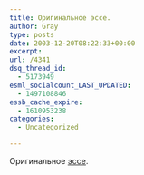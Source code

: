 ```yaml
---
title: Оригинальное эссе.
author: Gray
type: posts
date: 2003-12-20T08:22:33+00:00
excerpt:
url: /4341
dsq_thread_id:
  - 5173949
esml_socialcount_LAST_UPDATED:
  - 1497108846
essb_cache_expire:
  - 1610953238
categories:
  - Uncategorized

---
```








Оригинальное <a href="http://www.gazeta.ru/2003/12/19/nadoslusatjs.shtml" target="_blank">эссе</a>.